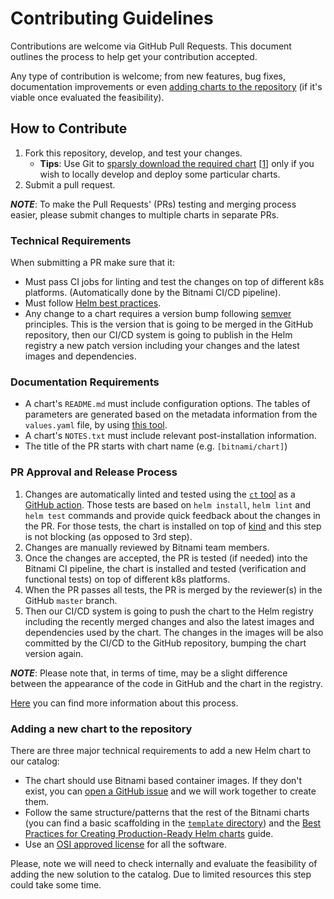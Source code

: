 # Contributing Guidelines

Contributions are welcome via GitHub Pull Requests. This document outlines the process to help get your contribution accepted.

Any type of contribution is welcome; from new features, bug fixes, documentation improvements or even [adding charts to the repository](#adding-a-new-chart-to-the-repository) (if it's viable once evaluated the feasibility).

## How to Contribute

1. Fork this repository, develop, and test your changes.
    - **Tips**: Use Git to [sparsly download the required chart](https://stackoverflow.com/a/52269934/3104587) [[1](https://github.blog/2020-01-17-bring-your-monorepo-down-to-size-with-sparse-checkout/)] only if you wish to locally develop and deploy some particular charts.
2. Submit a pull request.

***NOTE***: To make the Pull Requests' (PRs) testing and merging process easier, please submit changes to multiple charts in separate PRs.

### Technical Requirements

When submitting a PR make sure that it:

- Must pass CI jobs for linting and test the changes on top of different k8s platforms. (Automatically done by the Bitnami CI/CD pipeline).
- Must follow [Helm best practices](https://helm.sh/docs/chart_best_practices/).
- Any change to a chart requires a version bump following [semver](https://semver.org/) principles. This is the version that is going to be merged in the GitHub repository, then our CI/CD system is going to publish in the Helm registry a new patch version including your changes and the latest images and dependencies.

### Documentation Requirements

- A chart's `README.md` must include configuration options. The tables of parameters are generated based on the metadata information from the `values.yaml` file, by using [this tool](https://github.com/bitnami-labs/readme-generator-for-helm).
- A chart's `NOTES.txt` must include relevant post-installation information.
- The title of the PR starts with chart name (e.g. `[bitnami/chart]`)

### PR Approval and Release Process

1. Changes are automatically linted and tested using the [`ct` tool](https://github.com/helm/chart-testing) as a [GitHub action](https://github.com/helm/chart-testing-action). Those tests are based on `helm install`, `helm lint` and `helm test` commands and provide quick feedback about the changes in the PR. For those tests, the chart is installed on top of [kind](https://github.com/kubernetes-sigs/kind) and this step is not blocking (as opposed to 3rd step).
2. Changes are manually reviewed by Bitnami team members.
3. Once the changes are accepted, the PR is tested (if needed) into the Bitnami CI pipeline, the chart is installed and tested (verification and functional tests) on top of different k8s platforms.
4. When the PR passes all tests, the PR is merged by the reviewer(s) in the GitHub `master` branch.
5. Then our CI/CD system is going to push the chart to the Helm registry including the recently merged changes and also the latest images and dependencies used by the chart. The changes in the images will be also committed by the CI/CD to the GitHub repository, bumping the chart version again.

***NOTE***: Please note that, in terms of time, may be a slight difference between the appearance of the code in GitHub and the chart in the registry.

[Here](https://docs.bitnami.com/kubernetes/faq/get-started/understand-charts-release-process/) you can find more information about this process.

### Adding a new chart to the repository

There are three major technical requirements to add a new Helm chart to our catalog:

- The chart should use Bitnami based container images. If they don't exist, you can [open a GitHub issue](https://github.com/bitnami/charts/issues/new/choose) and we will work together to create them.
- Follow the same structure/patterns that the rest of the Bitnami charts (you can find a basic scaffolding in the [`template` directory](https://github.com/bitnami/charts/tree/master/template)) and the [Best Practices for Creating Production-Ready Helm charts](https://docs.bitnami.com/tutorials/production-ready-charts/) guide.
- Use an [OSI approved license](https://opensource.org/licenses) for all the software.

Please, note we will need to check internally and evaluate the feasibility of adding the new solution to the catalog. Due to limited resources this step could take some time.
